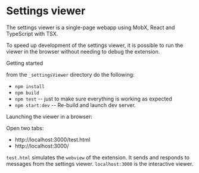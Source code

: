 # Settings viewer

The settings viewer is a single-page webapp using MobX, React and TypeScript with TSX.

To speed up development of the settings viewer, it is possible to run the viewer in the browser without needing to debug the extension.

Getting started

from the `_settingsViewer` directory do the following:
* `npm install`
* `npm build`
* `npm test` -- just to make sure everything is working as expected
* `npm start:dev` -- Re-build and launch dev server.

Launching the viewer in a browser:

Open two tabs:
* http://localhost:3000/test.html
* http://localhost:3000/

`test.html` simulates the `webview` of the extension. It sends and responds to messages from the settings viewer.
`localhost:3000` is the interactive viewer.
